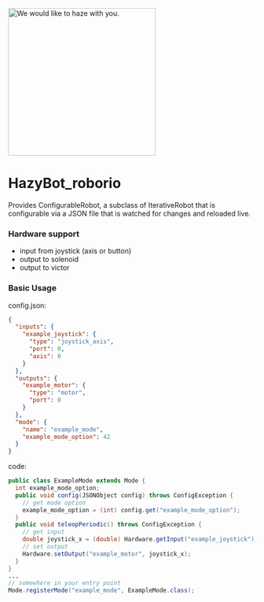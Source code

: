 <img src="http://www.robosquad.org/files/9113/5405/6341/lasa_hires.png" width="300" title="We would like to haze with you." />

# HazyBot_roborio

Provides ConfigurableRobot, a subclass of IterativeRobot that is configurable via a JSON file that is watched for changes and reloaded live.

### Hardware support
* input from joystick (axis or button)
* output to solenoid
* output to victor

### Basic Usage
config.json:
```json
{
  "inputs": {
    "example_joystick": {
      "type": "joystick_axis",
      "port": 0,
      "axis": 0
    }
  },
  "outputs": {
    "example_motor": {
      "type": "motor",
      "port": 0
    }
  },
  "mode": {
    "name": "example_mode",
    "example_mode_option": 42
  }
}
```
code:
```java
public class ExampleMode extends Mode {
  int example_mode_option;
  public void config(JSONObject config) throws ConfigException {
    // get mode option
    example_mode_option = (int) config.get("example_mode_option");
  }
  public void teleopPeriodic() throws ConfigException {
    // get input
    double joystick_x = (double) Hardware.getInput("example_joystick");
    // set output
    Hardware.setOutput("example_motor", joystick_x);
  }
}
...
// somewhere in your entry point
Mode.registerMode("example_mode", ExampleMode.class);
```

